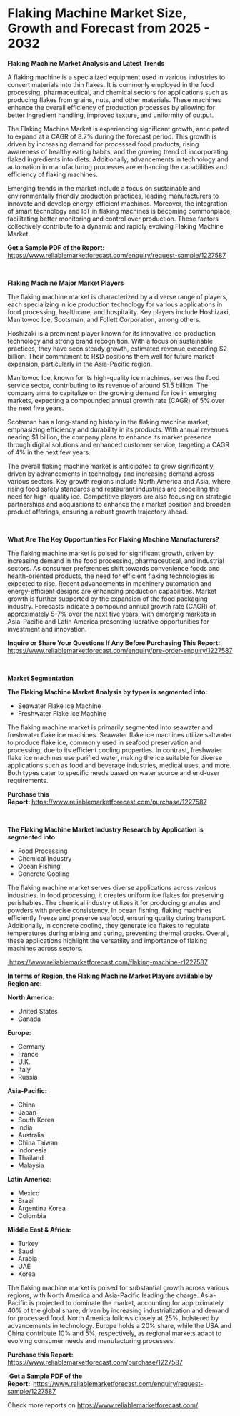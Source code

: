 <p><h1>Flaking Machine Market Size, Growth and Forecast from 2025 - 2032</h1></p><p><strong>Flaking Machine Market Analysis and Latest Trends</strong></p>
<p><p>A flaking machine is a specialized equipment used in various industries to convert materials into thin flakes. It is commonly employed in the food processing, pharmaceutical, and chemical sectors for applications such as producing flakes from grains, nuts, and other materials. These machines enhance the overall efficiency of production processes by allowing for better ingredient handling, improved texture, and uniformity of output.</p><p>The Flaking Machine Market is experiencing significant growth, anticipated to expand at a CAGR of 8.7% during the forecast period. This growth is driven by increasing demand for processed food products, rising awareness of healthy eating habits, and the growing trend of incorporating flaked ingredients into diets. Additionally, advancements in technology and automation in manufacturing processes are enhancing the capabilities and efficiency of flaking machines.</p><p>Emerging trends in the market include a focus on sustainable and environmentally friendly production practices, leading manufacturers to innovate and develop energy-efficient machines. Moreover, the integration of smart technology and IoT in flaking machines is becoming commonplace, facilitating better monitoring and control over production. These factors collectively contribute to a dynamic and rapidly evolving Flaking Machine Market.</p></p>
<p><strong>Get a Sample PDF of the Report:&nbsp;</strong> <a href="https://www.reliablemarketforecast.com/enquiry/request-sample/1227587?utm_campaign=3069&utm_medium=2&utm_source=Github&utm_content=ia&utm_term=09042025&utm_id=flaking-machine">https://www.reliablemarketforecast.com/enquiry/request-sample/1227587</a></p>
<p>&nbsp;</p>
<p><strong>Flaking Machine Major Market Players</strong></p>
<p><p>The flaking machine market is characterized by a diverse range of players, each specializing in ice production technology for various applications in food processing, healthcare, and hospitality. Key players include Hoshizaki, Manitowoc Ice, Scotsman, and Follett Corporation, among others.</p><p>Hoshizaki is a prominent player known for its innovative ice production technology and strong brand recognition. With a focus on sustainable practices, they have seen steady growth, estimated revenue exceeding $2 billion. Their commitment to R&D positions them well for future market expansion, particularly in the Asia-Pacific region.</p><p>Manitowoc Ice, known for its high-quality ice machines, serves the food service sector, contributing to its revenue of around $1.5 billion. The company aims to capitalize on the growing demand for ice in emerging markets, expecting a compounded annual growth rate (CAGR) of 5% over the next five years.</p><p>Scotsman has a long-standing history in the flaking machine market, emphasizing efficiency and durability in its products. With annual revenues nearing $1 billion, the company plans to enhance its market presence through digital solutions and enhanced customer service, targeting a CAGR of 4% in the next few years.</p><p>The overall flaking machine market is anticipated to grow significantly, driven by advancements in technology and increasing demand across various sectors. Key growth regions include North America and Asia, where rising food safety standards and restaurant industries are propelling the need for high-quality ice. Competitive players are also focusing on strategic partnerships and acquisitions to enhance their market position and broaden product offerings, ensuring a robust growth trajectory ahead.</p></p>
<p>&nbsp;</p>
<p><strong>What Are The Key Opportunities For Flaking Machine Manufacturers?</strong></p>
<p><p>The flaking machine market is poised for significant growth, driven by increasing demand in the food processing, pharmaceutical, and industrial sectors. As consumer preferences shift towards convenience foods and health-oriented products, the need for efficient flaking technologies is expected to rise. Recent advancements in machinery automation and energy-efficient designs are enhancing production capabilities. Market growth is further supported by the expansion of the food packaging industry. Forecasts indicate a compound annual growth rate (CAGR) of approximately 5-7% over the next five years, with emerging markets in Asia-Pacific and Latin America presenting lucrative opportunities for investment and innovation.</p></p>
<p><strong>Inquire or Share Your Questions If Any Before Purchasing This Report:</strong> <a href="https://www.reliablemarketforecast.com/enquiry/pre-order-enquiry/1227587?utm_campaign=3069&utm_medium=2&utm_source=Github&utm_content=ia&utm_term=09042025&utm_id=flaking-machine">https://www.reliablemarketforecast.com/enquiry/pre-order-enquiry/1227587</a></p>
<p>&nbsp;</p>
<p><strong>Market Segmentation</strong></p>
<p><strong>The Flaking Machine Market Analysis by types is segmented into:</strong></p>
<p><ul><li>Seawater Flake Ice Machine</li><li>Freshwater Flake Ice Machine</li></ul></p>
<p><p>The flaking machine market is primarily segmented into seawater and freshwater flake ice machines. Seawater flake ice machines utilize saltwater to produce flake ice, commonly used in seafood preservation and processing, due to its efficient cooling properties. In contrast, freshwater flake ice machines use purified water, making the ice suitable for diverse applications such as food and beverage industries, medical uses, and more. Both types cater to specific needs based on water source and end-user requirements.</p></p>
<p><strong>Purchase this Report:&nbsp;</strong><a href="https://www.reliablemarketforecast.com/purchase/1227587?utm_campaign=3069&utm_medium=2&utm_source=Github&utm_content=ia&utm_term=09042025&utm_id=flaking-machine">https://www.reliablemarketforecast.com/purchase/1227587</a></p>
<p>&nbsp;</p>
<p><strong>The Flaking Machine Market Industry Research by Application is segmented into:</strong></p>
<p><ul><li>Food Processing</li><li>Chemical Industry</li><li>Ocean Fishing</li><li>Concrete Cooling</li></ul></p>
<p><p>The flaking machine market serves diverse applications across various industries. In food processing, it creates uniform ice flakes for preserving perishables. The chemical industry utilizes it for producing granules and powders with precise consistency. In ocean fishing, flaking machines efficiently freeze and preserve seafood, ensuring quality during transport. Additionally, in concrete cooling, they generate ice flakes to regulate temperatures during mixing and curing, preventing thermal cracks. Overall, these applications highlight the versatility and importance of flaking machines across sectors.</p></p>
<p><a href="https://www.reliablemarketforecast.com/flaking-machine-r1227587?utm_campaign=3069&utm_medium=2&utm_source=Github&utm_content=ia&utm_term=09042025&utm_id=flaking-machine">&nbsp;https://www.reliablemarketforecast.com/flaking-machine-r1227587</a></p>
<p><strong>In terms of Region, the Flaking Machine Market Players available by Region are:</strong></p>
<p>
    <p> <strong> North America: </strong>
        <ul>
            <li>United States</li>
            <li>Canada</li>
        </ul>
        </p> 
    <p> <strong> Europe: </strong>
        <ul>
            <li>Germany</li>
            <li>France</li>
            <li>U.K.</li>
            <li>Italy</li>
            <li>Russia</li>
        </ul>
        </p> 
    <p> <strong> Asia-Pacific: </strong>
        <ul>
            <li>China</li>
            <li>Japan</li>
            <li>South Korea</li>
            <li>India</li>
            <li>Australia</li>
            <li>China Taiwan</li>
            <li>Indonesia</li>
            <li>Thailand</li>
            <li>Malaysia</li>
        </ul>
        </p> 
    <p> <strong> Latin America: </strong>
        <ul>
            <li>Mexico</li>
            <li>Brazil</li>
            <li>Argentina Korea</li>
            <li>Colombia</li>
        </ul>
        </p> 
    <p> <strong> Middle East & Africa: </strong>
        <ul>
            <li>Turkey</li>
            <li>Saudi</li>
            <li>Arabia</li>
            <li>UAE</li>
            <li>Korea</li>
        </ul>
    </p>
    </p>
<p><p>The flaking machine market is poised for substantial growth across various regions, with North America and Asia-Pacific leading the charge. Asia-Pacific is projected to dominate the market, accounting for approximately 40% of the global share, driven by increasing industrialization and demand for processed food. North America follows closely at 25%, bolstered by advancements in technology. Europe holds a 20% share, while the USA and China contribute 10% and 5%, respectively, as regional markets adapt to evolving consumer needs and manufacturing processes.</p></p>
<p><strong>Purchase this Report: </strong><a href="https://www.reliablemarketforecast.com/purchase/1227587?utm_campaign=3069&utm_medium=2&utm_source=Github&utm_content=ia&utm_term=09042025&utm_id=flaking-machine">https://www.reliablemarketforecast.com/purchase/1227587</a></p>
<p>&nbsp;<strong>Get a Sample PDF of the Report:&nbsp;&nbsp;</strong><a href="https://www.reliablemarketforecast.com/enquiry/request-sample/1227587?utm_campaign=3069&utm_medium=2&utm_source=Github&utm_content=ia&utm_term=09042025&utm_id=flaking-machine">https://www.reliablemarketforecast.com/enquiry/request-sample/1227587</a></p>
<p><strong></strong></p>
<p>Check more reports on <a href="https://www.reliablemarketforecast.com/?utm_campaign=3069&utm_medium=2&utm_source=Github&utm_content=ia&utm_term=09042025&utm_id=flaking-machine">https://www.reliablemarketforecast.com/</a></p>